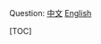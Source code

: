 
Question: 
[中文](https://leetcode-cn.com/problems/350)
[English](https://leetcode.com/problems/350)

[TOC]
